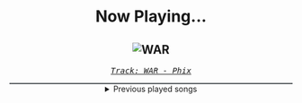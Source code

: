 <div align="center"> 
<h1>Now Playing...</h1>

![WAR](https://i.scdn.co/image/ab67616d00001e02252d5c7e5d76ebc1459a226b)
--
_<samp><a href="https://open.spotify.com/track/1zdJbn7IDAJEyCINj7zraX">Track: WAR - Phix</a></samp>_

<div style="border: 1px #4B5054 solid"></div>
<details>
  <summary>
    Previous played songs
  </summary>
  <table>
    <thead>
      <tr>
        <th>
          Artist
        </th>
        <th>
          Song
        </th>
        <th>
          Link
        </th>
      </tr>
    </thead>
    <tbody>
      <tr><td>Phix</td><td>WAR</td><td><a href="https://open.spotify.com/track/1zdJbn7IDAJEyCINj7zraX">https://open.spotify.com/track/1zdJbn7IDAJEyCINj7zraX</a></td></tr><tr><td>Ryan Jesse</td><td>Outrunning. (Reimagined)</td><td><a href="https://open.spotify.com/track/34RRVuhznspVP7z8DX86VM">https://open.spotify.com/track/34RRVuhznspVP7z8DX86VM</a></td></tr><tr><td>Our Last Night</td><td>greedy</td><td><a href="https://open.spotify.com/track/6ZlvKdQSeQuqOaJObnp56f">https://open.spotify.com/track/6ZlvKdQSeQuqOaJObnp56f</a></td></tr><tr><td>Halocene</td><td>Circus</td><td><a href="https://open.spotify.com/track/10zEC6SR6PaMV1SipJFZq8">https://open.spotify.com/track/10zEC6SR6PaMV1SipJFZq8</a></td></tr><tr><td>GANJAGANG</td><td>Trauma</td><td><a href="https://open.spotify.com/track/6Tx62Pf26rKvBgAFjJlrWQ">https://open.spotify.com/track/6Tx62Pf26rKvBgAFjJlrWQ</a></td></tr><tr><td>Galleons</td><td>You Who Swallowed a Falling Star</td><td><a href="https://open.spotify.com/track/5l67uf7lvonZeSlxJLCkgr">https://open.spotify.com/track/5l67uf7lvonZeSlxJLCkgr</a></td></tr><tr><td>Anbu Monastir</td><td>Mangekyou Sharingan</td><td><a href="https://open.spotify.com/track/0KCW9OpxDBXTKO7ht70eKX">https://open.spotify.com/track/0KCW9OpxDBXTKO7ht70eKX</a></td></tr><tr><td>Recode the Subliminal</td><td>The Death of Art</td><td><a href="https://open.spotify.com/track/4NzMqzlAyEPf51EOC1QmWa">https://open.spotify.com/track/4NzMqzlAyEPf51EOC1QmWa</a></td></tr><tr><td>Final Story</td><td>Untamable</td><td><a href="https://open.spotify.com/track/0VO2eITih5sMOlcrN4zDoP">https://open.spotify.com/track/0VO2eITih5sMOlcrN4zDoP</a></td></tr><tr><td>Wage War</td><td>Relapse</td><td><a href="https://open.spotify.com/track/6Qd7XC9csaFz3dogXXhrVM">https://open.spotify.com/track/6Qd7XC9csaFz3dogXXhrVM</a></td></tr><tr><td>The Plot In You</td><td>Forgotten</td><td><a href="https://open.spotify.com/track/0ZZCltcOacjI1kY4BnVDjt">https://open.spotify.com/track/0ZZCltcOacjI1kY4BnVDjt</a></td></tr><tr><td>LANDMVRKS</td><td>Suffocate</td><td><a href="https://open.spotify.com/track/3BzrV9GCvaCr4m7N2FvNvK">https://open.spotify.com/track/3BzrV9GCvaCr4m7N2FvNvK</a></td></tr><tr><td>Of Mice & Men</td><td>Anchor</td><td><a href="https://open.spotify.com/track/0cmU8GRcNiJ15pZqrmg02Q">https://open.spotify.com/track/0cmU8GRcNiJ15pZqrmg02Q</a></td></tr><tr><td>Attack Attack!</td><td>All My Life</td><td><a href="https://open.spotify.com/track/60ICDcC995UF0nu85r75qV">https://open.spotify.com/track/60ICDcC995UF0nu85r75qV</a></td></tr><tr><td>Ice Nine Kills</td><td>The Shower Scene</td><td><a href="https://open.spotify.com/track/0sZ7125n1GTxvrq0anThNy">https://open.spotify.com/track/0sZ7125n1GTxvrq0anThNy</a></td></tr><tr><td>Imminence</td><td>Erase</td><td><a href="https://open.spotify.com/track/68OfR28SM9D06I3UfGC2p9">https://open.spotify.com/track/68OfR28SM9D06I3UfGC2p9</a></td></tr><tr><td>Wage War</td><td>Godspeed</td><td><a href="https://open.spotify.com/track/2goJK85OkKFSLkv7k0qa1f">https://open.spotify.com/track/2goJK85OkKFSLkv7k0qa1f</a></td></tr><tr><td>Atreyu</td><td>Watch Me Burn</td><td><a href="https://open.spotify.com/track/52HjwNVAoDmpawoYGYfG3p">https://open.spotify.com/track/52HjwNVAoDmpawoYGYfG3p</a></td></tr><tr><td>Self Deception</td><td>Matthew McConaughey</td><td><a href="https://open.spotify.com/track/7KLXIod5EkVEOmTtZ0nwPv">https://open.spotify.com/track/7KLXIod5EkVEOmTtZ0nwPv</a></td></tr><tr><td>Siamese</td><td>Vertigo</td><td><a href="https://open.spotify.com/track/6v9xDRtGAWrGO4ceRPadoo">https://open.spotify.com/track/6v9xDRtGAWrGO4ceRPadoo</a></td></tr>
    </tbody>
  </table>
</details>

</div>
